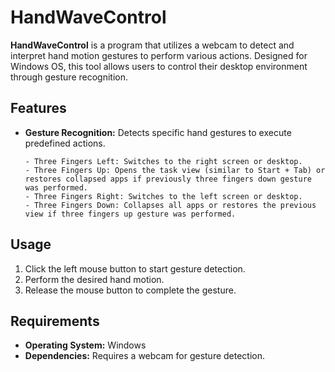 # HandWaveControl

**HandWaveControl** is a program that utilizes a webcam to detect and interpret hand motion gestures to perform various actions. Designed for Windows OS, this tool allows users to control their desktop environment through gesture recognition.

## Features

- **Gesture Recognition:** Detects specific hand gestures to execute predefined actions.
  ```
  - Three Fingers Left: Switches to the right screen or desktop.
  - Three Fingers Up: Opens the task view (similar to Start + Tab) or restores collapsed apps if previously three fingers down gesture was performed.
  - Three Fingers Right: Switches to the left screen or desktop.
  - Three Fingers Down: Collapses all apps or restores the previous view if three fingers up gesture was performed.
  ```

## Usage

1. Click the left mouse button to start gesture detection.
2. Perform the desired hand motion.
3. Release the mouse button to complete the gesture.

## Requirements

- **Operating System:** Windows
- **Dependencies:** Requires a webcam for gesture detection.

